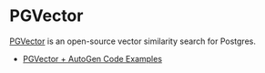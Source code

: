 # PGVector

[PGVector](https://github.com/pgvector/pgvector) is an open-source vector similarity search for Postgres.

- [PGVector + AutoGen Code Examples](https://github.com/autogen-ai/autogen/blob/main/notebook/agentchat_RetrieveChat_pgvector.ipynb)
